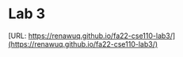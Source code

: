 # Lab 3
[URL: https://renawuq.github.io/fa22-cse110-lab3/](https://renawuq.github.io/fa22-cse110-lab3/)